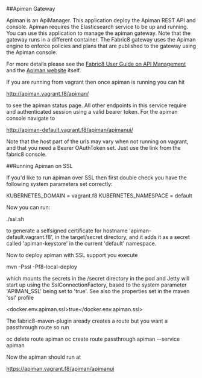 ##Apiman Gateway

Apiman is an ApiManager. This application deploy the Apiman REST API and console. Apiman requires the 
Elasticsearch service to be up and running. You can use this application to manage the apiman gateway. Note that the  gateway runs in a different container. The Fabric8 gateway uses the Apiman engine to enforce policies and plans that are published to the gateway using the Apiman console.

For more details please see the <a href="http://fabric8.io/guide/apiManagement.html">Fabric8 User Guide on API Management </a> and the <a href="http://www.apiman.io/">Apiman website</a> itself.

If you are running from vagrant then once apiman is running you can hit

http://apiman.vagrant.f8/apiman/

to see the apiman status page. All other endpoints in this service require and authenticated session using a valid bearer token. For the apiman console navigate to

http://apiman-default.vagrant.f8/apiman/apimanui/

Note that the host part of the urls may vary when not running on vagrant, and that 
you need a Bearer OAuthToken set. Just use the link from the fabric8 console.


##Running Apiman on SSL

If you'd like to run apiman over SSL then first double check you have the following system parameters set correctly:

KUBERNETES_DOMAIN = vagrant.f8
KUBERNETES_NAMESPACE = default

Now you can run:

./ssl.sh

to generate a selfsigned certificate for hostname 'apiman-default.vagrant.f8', in the target/secret directory, and it adds it as a secret called 'apiman-keystore' in the current 'default' namespace.

Now to deploy apiman with SSL support you execute

mvn -Pssl -Pf8-local-deploy

which mounts the secrets in the /secret directory in the pod and Jetty will start up
using the SslConnectionFactory, based to the system parameter 'APIMAN_SSL' being set 
to 'true'. See also the properties set in the maven 'ssl' profile

<docker.env.apiman.ssl>true</docker.env.apiman.ssl>

The fabric8-maven-plugin aready creates a route but you want a passthrough route so run

oc delete route apiman 
oc create route passthrough apiman --service apiman

Now the apiman should run at

https://apiman.vagrant.f8/apiman/apimanui



